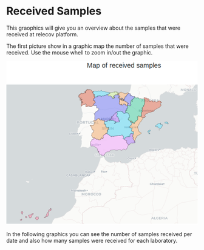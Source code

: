 # Received Samples

This graophics will give you an overview about the samples that were received
at relecov platform.

The first picture show in a graphic map the number of samples that were received.
Use the mouse whell to zoom in/out the graphic.


![sample_processing_1](img/intranet_received_samples_map.png)


In the following graphics you can see the number of samples received per date and 
also how many samples were received for each laboratory.
 
